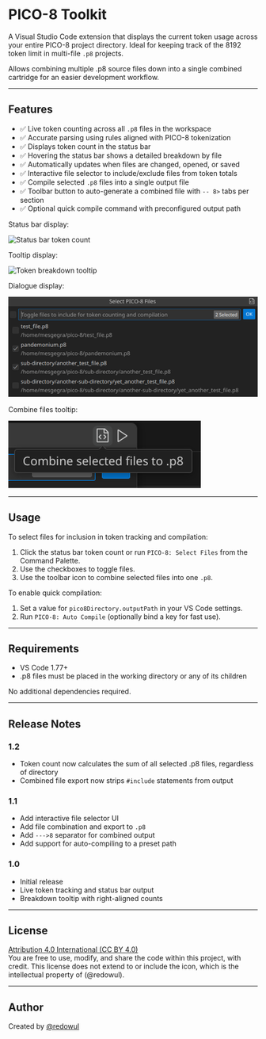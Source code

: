 # PICO-8 Toolkit 

A Visual Studio Code extension that displays the current token usage across your entire PICO-8 project directory. Ideal for keeping track of the 8192 token limit in multi-file `.p8` projects.

Allows combining multiple .p8 source files down into a single combined cartridge for an easier development workflow. 

---

## Features

- ✅ Live token counting across all `.p8` files in the workspace
- ✅ Accurate parsing using rules aligned with PICO-8 tokenization
- ✅ Displays token count in the status bar
- ✅ Hovering the status bar shows a detailed breakdown by file
- ✅ Automatically updates when files are changed, opened, or saved
- ✅ Interactive file selector to include/exclude files from token totals
- ✅ Compile selected `.p8` files into a single output file
- ✅ Toolbar button to auto-generate a combined file with `-- 8>` tabs per section
- ✅ Optional quick compile command with preconfigured output path

Status bar display:

![Status bar token count](images/status-bar.png)

Tooltip display:

![Token breakdown tooltip](images/tooltip.png)

Dialogue display:

![File radiobutton dialogue](images/dialogue.png)

Combine files tooltip:

![Combine files tooltip](images/combine.png)

---

## Usage

To select files for inclusion in token tracking and compilation:

1. Click the status bar token count or run `PICO-8: Select Files` from the Command Palette.
2. Use the checkboxes to toggle files.
3. Use the toolbar icon to combine selected files into one `.p8`.

To enable quick compilation:

1. Set a value for `pico8Directory.outputPath` in your VS Code settings.
2. Run `PICO-8: Auto Compile` (optionally bind a key for fast use).

---

## Requirements

- VS Code 1.77+  
- .p8 files must be placed in the working directory or any of its children 

No additional dependencies required.

---

## Release Notes

### 1.2

- Token count now calculates the sum of all selected .p8 files, regardless of directory
- Combined file export now strips `#include` statements from output

### 1.1

- Add interactive file selector UI
- Add file combination and export to `.p8`
- Add `--->8` separator for combined output
- Add support for auto-compiling to a preset path

### 1.0

- Initial release
- Live token tracking and status bar output
- Breakdown tooltip with right-aligned counts

---

## License

[Attribution 4.0 International (CC BY 4.0)](https://creativecommons.org/licenses/by/4.0/)  
You are free to use, modify, and share the code within this project, with credit. This license does not extend to or include the icon, which is the intellectual property of (@redowul).

---

## Author

Created by [@redowul](https://github.com/redowul)
